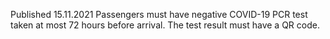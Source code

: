Published 15.11.2021
Passengers must have negative COVID-19 PCR test taken at most 72 hours before arrival. The test result must have a QR code.